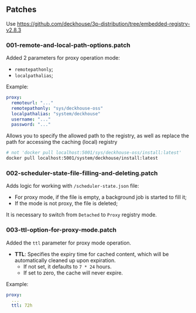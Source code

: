 ## Patches

Use https://github.com/deckhouse/3p-distribution/tree/embedded-registry-v2.8.3

### 001-remote-and-local-path-options.patch

Added 2 parameters for proxy operation mode:
- `remotepathonly`;
- `localpathalias`;

Example:
```yaml
proxy:
  remoteurl: "..."
  remotepathonly: "sys/deckhouse-oss"
  localpathalias: "system/deckhouse"
  username: "..."
  password: "..."
```
Allows you to specify the allowed path to the registry, as well as replace the path for accessing the caching (local) registry

```bash
# not 'docker pull localhost:5001/sys/deckhouse-oss/install:latest'
docker pull localhost:5001/system/deckhouse/install:latest
```


### 002-scheduler-state-file-filling-and-deleting.patch

Adds logic for working with `/scheduler-state.json` file:
- For proxy mode, if the file is empty, a background job is started to fill it;
- If the mode is not proxy, the file is deleted;

It is necessary to switch from `Detached` to `Proxy` registry mode.


### 003-ttl-option-for-proxy-mode.patch

Added the `ttl` parameter for proxy mode operation.

- **TTL**: Specifies the expiry time for cached content, which will be automatically cleaned up upon expiration. 
  - If not set, it defaults to `7 * 24` hours.
  - If set to zero, the cache will never expire.

Example:
```yaml
proxy:
  ...
  ttl: 72h
```
